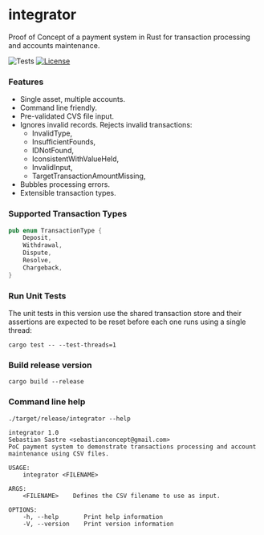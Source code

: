 # integrator
Proof of Concept of a payment system in Rust for transaction processing and accounts maintenance.


![Tests](https://img.shields.io/badge/tests-9-green)
[![License](https://img.shields.io/badge/license-MIT-green)](./LICENSE.txt)

### Features

- Single asset, multiple accounts.
- Command line friendly.
- Pre-validated CVS file input.
- Ignores invalid records.
Rejects invalid transactions:
  - InvalidType,
  - InsufficientFounds,
  - IDNotFound,
  - IconsistentWithValueHeld,
  - InvalidInput,
  - TargetTransactionAmountMissing,
- Bubbles processing errors.
- Extensible transaction types.

### Supported Transaction Types

```rust
pub enum TransactionType {
    Deposit,
    Withdrawal,
    Dispute,
    Resolve,
    Chargeback,
}
```

### Run Unit Tests
The unit tests in this version use the shared transaction store and their assertions are expected to be reset before each one runs using a single thread:

    cargo test -- --test-threads=1

### Build release version
    cargo build --release

### Command line help
    ./target/release/integrator --help

```➜  integrator git:(wrap-up) ✗ ./target/release/integrator --help
integrator 1.0
Sebastian Sastre <sebastianconcept@gmail.com>
PoC payment system to demonstrate transactions processing and account maintenance using CSV files.

USAGE:
    integrator <FILENAME>

ARGS:
    <FILENAME>    Defines the CSV filename to use as input.

OPTIONS:
    -h, --help       Print help information
    -V, --version    Print version information
```
